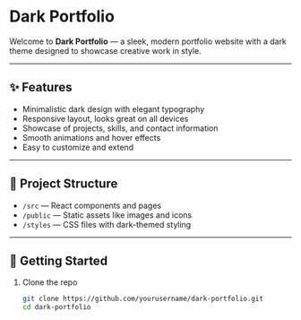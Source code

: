 # Dark Portfolio

Welcome to **Dark Portfolio** — a sleek, modern portfolio website with a dark theme designed to showcase creative work in style.

---

## ✨ Features

- Minimalistic dark design with elegant typography  
- Responsive layout, looks great on all devices  
- Showcase of projects, skills, and contact information  
- Smooth animations and hover effects  
- Easy to customize and extend  

---

## 📂 Project Structure

- `/src` — React components and pages  
- `/public` — Static assets like images and icons  
- `/styles` — CSS files with dark-themed styling  

---

## 🚀 Getting Started

1. Clone the repo  
   ```bash
   git clone https://github.com/yourusername/dark-portfolio.git
   cd dark-portfolio

